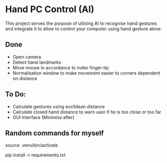 
# Hand PC Control (AI)

This project serves the purpose of utlising AI to recognise hand gestures and integrate it to allow to control your computer using hand gesture alone.

## Done

- Open camera
- Detect hand landmarks
- Move mouse in accordance to index finger-tip
- Normalisation window to make movement easier to corners dependent on distance
## To Do:

- Calculate gestures using euclidean distance
- Calculate closed hand distance to warn user if he is too close or too far
- GUI Interface (Minimise after)
## Random commands for myself

source .venv/bin/activate

pip install -r requirements.txt
